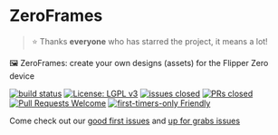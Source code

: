 # ZeroFrames

> ⭐️ Thanks **everyone** who has starred the project, it means a lot!

🖼️ ZeroFrames: create your own designs (assets) for the Flipper Zero device

[![build status](https://github.com/py-pdf/fpdf2/workflows/build/badge.svg)](https://github.com/DeepBlackHole/ZeroFrames/actions?query=branch%3Amaster)
[![License: LGPL v3](https://img.shields.io/badge/License-LGPL%20v3-blue.svg)](https://www.gnu.org/licenses/lgpl-3.0)
[![issues closed](https://img.shields.io/github/issues-closed/DeepBlackHole/ZeroFrames)](https://github.com/DeepBlackHole/ZeroFrames/issues)
[![PRs closed](https://img.shields.io/github/issues-pr-closed/DeepBlackHole/ZeroFrames)](https://github.com/DeepBlackHole/ZeroFrames/pulls)
[![Pull Requests Welcome](https://img.shields.io/badge/PRs-welcome-brightgreen.svg?style=flat)](http://makeapullrequest.com)
[![first-timers-only Friendly](https://img.shields.io/badge/first--timers--only-friendly-blue.svg)](http://www.firsttimersonly.com/)

Come check out our [good first issues](https://github.com/DeepBlackHole/ZeroFrames/issues?q=is%3Aissue+is%3Aopen+label%3A%22good+first+issue%22) and [up for grabs issues](https://github.com/DeepBlackHole/ZeroFrames/issues?q=is%3Aissue+is%3Aopen+label%3A%22good+first+issue%22)
